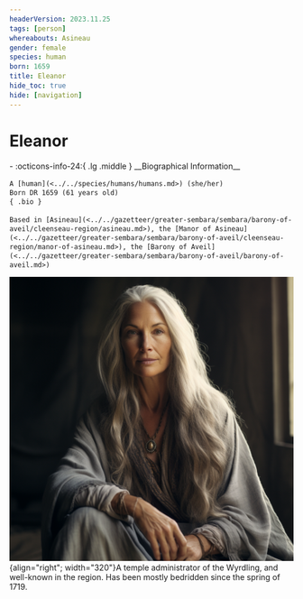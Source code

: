 ```yaml
---
headerVersion: 2023.11.25
tags: [person]
whereabouts: Asineau
gender: female
species: human
born: 1659
title: Eleanor
hide_toc: true
hide: [navigation]
---
```

# Eleanor
<div class="grid cards ext-narrow-margin ext-one-column" markdown>
- :octicons-info-24:{ .lg .middle } __Biographical Information__

    A [human](<../../species/humans/humans.md>) (she/her)  
    Born DR 1659 (61 years old)  
    { .bio }

    Based in [Asineau](<../../gazetteer/greater-sembara/sembara/barony-of-aveil/cleenseau-region/asineau.md>), the [Manor of Asineau](<../../gazetteer/greater-sembara/sembara/barony-of-aveil/cleenseau-region/manor-of-asineau.md>), the [Barony of Aveil](<../../gazetteer/greater-sembara/sembara/barony-of-aveil/barony-of-aveil.md>)
</div>


![Eleanor](../../assets/eleanor.png){align="right"; width="320"}A temple administrator of the Wyrdling, and well-known in the region. Has been mostly bedridden since the spring of 1719. 